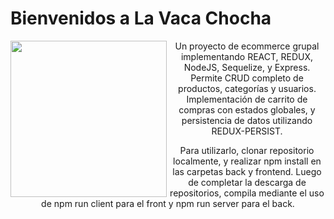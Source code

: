 # Bienvenidos a La Vaca Chocha

<img align="left" src="https://i.imgur.com/QmOd1Yj.jpg" data-canonical-src="https://i.imgur.com/QmOd1Yj.jpg" height="250" />
<p align="center" justify="center">Un proyecto de ecommerce grupal implementando REACT, REDUX, NodeJS, Sequelize, y Express. 
Permite CRUD completo de productos, categorías y usuarios. 
Implementación de carrito de compras con estados globales, y persistencia de datos utilizando REDUX-PERSIST. </p>
<p align="center" justify="center">Para utilizarlo, clonar repositorio localmente, y realizar npm install en las carpetas back y frontend. Luego de completar la descarga de repositorios, compila mediante el uso de npm run client para el front y npm run server para el back.</p>
